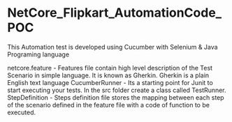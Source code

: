 # NetCore_Flipkart_AutomationCode_POC

This Automation test is developed using Cucumber with Selenium & Java Programing language 

netcore.feature - Features file contain high level description of the Test Scenario in simple language. It is known as Gherkin. Gherkin is a plain English text language
CucumberRunner - Its a starting point for Junit to start executing your tests. In the src folder create a class called TestRunner.
StepDefinition - Steps definition file stores the mapping between each step of the scenario defined in the feature file with a code of function to be executed.
